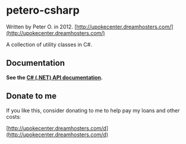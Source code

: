 petero-csharp
===========

Written by Peter O. in 2012. [http://upokecenter.dreamhosters.com/](http://upokecenter.dreamhosters.com/)

A collection of utility classes in C#.

Documentation
------------

**See the [C# (.NET) API documentation](https://peteroupc.github.io/petero-csharp/docs/).**

## Donate to me

If you like this, consider donating to me to help pay my loans and other costs:

[http://upokecenter.dreamhosters.com/d](http://upokecenter.dreamhosters.com/d)
